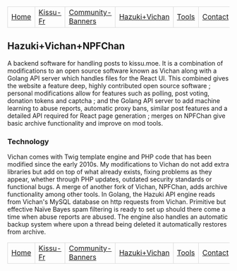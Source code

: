 <style>td{border:1px solid #d9d9d9;}</style>
<table>
<tr>
  <td><a href="/">Home</a></td>
  <td><a href="/kissufr">Kissu-Fr</a></td>
  <td><a href="/banners">Community-Banners</a></td>
  <td><a href="/vi">Hazuki+Vichan</a></td>
  <td><a href="/tools">Tools</a></td>
  <td><a href="/contact">Contact</a></td>
</tr>
</table>


## Hazuki+Vichan+NPFChan

A backend software for handling posts to kissu.moe. It is a combination of modifications to an open source software known as Vichan along with a Golang API server which handles files for the React UI. This combined gives the website a feature deep, highly contributed open source software ; personal modifications allow for features such as polling, post voting, donation tokens and captcha ; and the Golang API server to add machine learning to abuse reports, automatic proxy bans, similar post features and a detailed API required for React page generation ; merges on NPFChan give basic archive functionality and improve on mod tools.  

### Technology
Vichan comes with Twig template engine and PHP code that has been modified since the early 2010s. My modifications to Vichan do not add extra libraries but add on top of what already exists, fixing problems as they appear, whether through PHP updates, outdated security standards or functional bugs. A merge of another fork of Vichan, NPFChan, adds archive functionality among other tools. In Golang, the Hazuki API engine reads from Vichan's MySQL database on http requests from Vichan. Primitive but effective Naïve Bayes spam filtering is ready to set up should there come a time when abuse reports are abused. The engine also handles an automatic backup system where upon a thread being deleted it automatically restores from archive.

<style>td{border:1px solid #d9d9d9;}</style>
<table>
<tr>
  <td><a href="/">Home</a></td>
  <td><a href="/kissufr">Kissu-Fr</a></td>
  <td><a href="/banners">Community-Banners</a></td>
  <td><a href="/vi">Hazuki+Vichan</a></td>
  <td><a href="/tools">Tools</a></td>
  <td><a href="/contact">Contact</a></td>
</tr>
</table>

